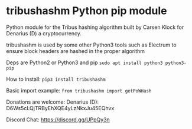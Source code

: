 tribushashm Python pip module
=====================

Python module for the Tribus hashing algorithm built by Carsen Klock for Denarius (D) a cryptocurrency.

tribushashm is used by some other Python3 tools such as Electrum to ensure block headers are hashed in the proper algorithm

Deps are Python2 or Python3 and pip
```sudo apt install python3 python3-pip```

How to install:
```pip3 install tribushashm```

Basic import example:
```from tribushashm import getPoWHash```

Donations are welcome: Denarius (D): D6Ws5cLQjTRByEhXQE4yLzNkxJu45EQhvx

Discord Chat: https://discord.gg/UPpQy3n
